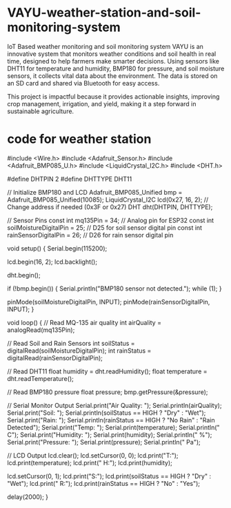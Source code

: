 # VAYU-weather-station-and-soil-monitoring-system
IoT Based weather monitoring and soil monitoring system
VAYU is an innovative system that monitors weather conditions and soil health in real time, designed to help farmers make smarter decisions. Using sensors like DHT11 for temperature and humidity, BMP180 for pressure, and soil moisture sensors, it collects vital data about the environment. The data is stored on an SD card and shared via Bluetooth for easy access.

This project is impactful because it provides actionable insights, improving crop management, irrigation, and yield, making it a step forward in sustainable agriculture.

# code for weather station
#include <Wire.h>
#include <Adafruit_Sensor.h>
#include <Adafruit_BMP085_U.h>
#include <LiquidCrystal_I2C.h>
#include <DHT.h>

#define DHTPIN 2
#define DHTTYPE DHT11

// Initialize BMP180 and LCD
Adafruit_BMP085_Unified bmp = Adafruit_BMP085_Unified(10085);
LiquidCrystal_I2C lcd(0x27, 16, 2); // Change address if needed (0x3F or 0x27)
DHT dht(DHTPIN, DHTTYPE);

// Sensor Pins
const int mq135Pin = 34;               // Analog pin for ESP32
const int soilMoistureDigitalPin = 25; // D25 for soil sensor digital pin
const int rainSensorDigitalPin = 26;   // D26 for rain sensor digital pin

void setup() {
  Serial.begin(115200);
  
  lcd.begin(16, 2);
  lcd.backlight();
  
  dht.begin();
  
  if (!bmp.begin()) {
    Serial.println("BMP180 sensor not detected.");
    while (1);
  }

  pinMode(soilMoistureDigitalPin, INPUT);
  pinMode(rainSensorDigitalPin, INPUT);
}

void loop() {
  // Read MQ-135 air quality
  int airQuality = analogRead(mq135Pin);

  // Read Soil and Rain Sensors
  int soilStatus = digitalRead(soilMoistureDigitalPin);
  int rainStatus = digitalRead(rainSensorDigitalPin);

  // Read DHT11
  float humidity = dht.readHumidity();
  float temperature = dht.readTemperature();

  // Read BMP180 pressure
  float pressure;
  bmp.getPressure(&pressure);

  // Serial Monitor Output
  Serial.print("Air Quality: "); Serial.println(airQuality);
  Serial.print("Soil: "); Serial.println(soilStatus == HIGH ? "Dry" : "Wet");
  Serial.print("Rain: "); Serial.println(rainStatus == HIGH ? "No Rain" : "Rain Detected");
  Serial.print("Temp: "); Serial.print(temperature); Serial.println(" C");
  Serial.print("Humidity: "); Serial.print(humidity); Serial.println(" %");
  Serial.print("Pressure: "); Serial.print(pressure); Serial.println(" Pa");

  // LCD Output
  lcd.clear();
  lcd.setCursor(0, 0);
  lcd.print("T:"); lcd.print(temperature);
  lcd.print(" H:"); lcd.print(humidity);

  lcd.setCursor(0, 1);
  lcd.print("S:"); lcd.print(soilStatus == HIGH ? "Dry" : "Wet");
  lcd.print(" R:"); lcd.print(rainStatus == HIGH ? "No" : "Yes");

  delay(2000);
}
